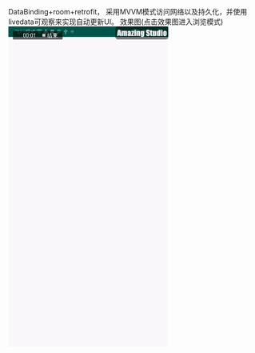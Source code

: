 DataBinding+room+retrofit， 采用MVVM模式访问网络以及持久化，并使用livedata可观察来实现自动更新UI。
效果图(点击效果图进入浏览模式)<br>
![](https://github.com/cwwei2005/MVVMForJava/blob/master/SVID_20190507_163956_1.gif)
